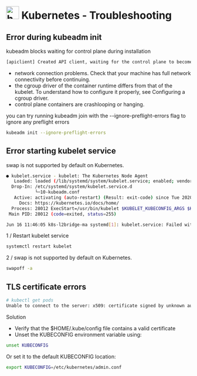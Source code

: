  #   <img src="https://github.com/user-attachments/assets/d567506b-5944-4e20-9517-0cd22e0e2769" width="35" title="hover text"> Kubernetes - Troubleshooting

## Error during kubeadm init
kubeadm blocks waiting for control plane during installation
```bash
[apiclient] Created API client, waiting for the control plane to become ready
```
* network connection problems. Check that your machine has full network connectivity before continuing.
* the cgroup driver of the container runtime differs from that of the kubelet. To understand how to configure it properly, see Configuring a cgroup driver.
* control plane containers are crashlooping or hanging.
  
 you can try running kubeadm join with the --ignore-preflight-errors flag to ignore any preflight errors
```bash
kubeadm init --ignore-preflight-errors
```
## Error starting kubelet service
swap is not supported by default on Kubernetes. 
```bash
● kubelet.service - kubelet: The Kubernetes Node Agent
   Loaded: loaded (/lib/systemd/system/kubelet.service; enabled; vendor preset: enabled)
  Drop-In: /etc/systemd/system/kubelet.service.d
           └─10-kubeadm.conf
   Active: activating (auto-restart) (Result: exit-code) since Tue 2020-06-16 11:46:05 UTC; 9s ago
     Docs: https://kubernetes.io/docs/home/
  Process: 28012 ExecStart=/usr/bin/kubelet $KUBELET_KUBECONFIG_ARGS $KUBELET_CONFIG_ARGS $KUBELET_KUBEADM_ARGS $KUBELET_EXTRA_ARGS (code=exited, status=255)
 Main PID: 28012 (code=exited, status=255)

Jun 16 11:46:05 k8s-l2bridge-ma systemd[1]: kubelet.service: Failed with result 'exit-code'.
```
 1 / Restart kubelet service 

```bash
systemctl restart kubelet
```
 2 / swap is not supported by default on Kubernetes. 

```bash
swapoff -a
```

## TLS certificate errors
```bash
# kubectl get pods
Unable to connect to the server: x509: certificate signed by unknown authority (possibly because of "crypto/rsa: verification error" while trying to verify candidate authority certificate "kubernetes")
```
Solution
* Verify that the $HOME/.kube/config file contains a valid certificate
* Unset the KUBECONFIG environment variable using:
```bash
unset KUBECONFIG
```
Or set it to the default KUBECONFIG location:
```bash
export KUBECONFIG=/etc/kubernetes/admin.conf
```

